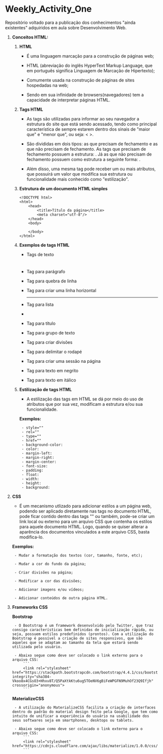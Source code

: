 # Weekly_Activity_One
Repositório voltado para a publicação dos conhecimentos "ainda existentes" adquiridos em aula sobre Desenvolvimento Web.


1. **Conceitos HTML:**

    1. **HTML**

        - É uma linguagem marcação para a construção de páginas web;

        - HTML (abreviação do inglês HyperText Markup Language, que em português significa Linguagem de Marcação de Hipertexto);

        - Comumente usada na construção de páginas de sites hospedadas na web;

        - Sendo em sua infinidade de browsers(navegadores) tem a capacidade de interpretar páginas HTML.

    2. **Tags HTML**

        - As tags são utilizadas para informar ao seu navegador a estrutura do site que está sendo acessado, tendo como principal característica de sempre estarem dentro dos sinais de "maior que" e "menor que", ou seja: < >.

        - São divididas em dois tipos: as que precisam de fechamento e as que não precisam de fechamento. As tags que precisam de fechamento possuem a estrutura: <tag></tag>. Já as que não precisam de fechamento possuem como estrutura a seguinte forma: <tag/>.

        - Além disso, uma mesma tag pode receber um ou mais atributos, que possuirá um valor que modifica sua estrutura ou funcionalidade mais conhecido como "estilização".


    3. **Estrutura de um documento HTML simples**
        ```
        <!DOCTYPE html>
        <html>
            <head>
                <title>Título da página</title>
                <meta charset="utf-8"/>
            </head>
            <body>
            
            </body>
        </html>
        ```
    4. **Exemplos de tags HTML**

        - Tags de texto <h1></h1> <h2></h2> <h3></h3> <h4></h4> <h5></h5> <h6></h6>

        - Tag para parágrafo <p></p>

        - Tag para quebra de linha <br/>

        - Tag para criar uma linha horizontal <hr/>

        - Tag para lista <ul></ul> <ol></ol> <li></li>

        - Tag para título <title></title>

        - Tag para grupo de texto <hgroup></hgroup>

        - Tag para criar divisões <div></div>

        - Tag para delimitar o rodapé <footer></footer>

        - Tag para criar uma sessão na página <section></section>

        - Tag para texto em negrito <b></b>

        - Tag para texto em itálico <i></i>


    5. **Estilização de tags HTML**

        - A estilização das tags em HTML se dá por meio do uso de atributos que por sua vez, modificam a estrutura e/ou sua funcionalidade.
        
        **Exemplos:**

            - style=""
            - rel="" 
            - type="" 
            - href=""
            - background-color:
            - color:
            - margin-left:
            - margin-right:
            - margin-center:
            - font-size:
            - padding:
            - float:
            - width:
            - height:
            - background:

2. **CSS**

    - É um mecanismo utlizado para adicionar estilos a um página web, podendo ser aplicado diretamente nas tags no documento HTML, pode ficar contido dentro das tags "<style></style>" ou também, pode-se criar um link local ou externo para um arquivo CSS que contenha os estilos para aquele documento HTML. Logo, quando se quiser alterar a aparência dos documentos vinculados a este arquivo CSS, basta modifica-lo.

    **Exemplos:**
        
        - Mudar a formatação dos textos (cor, tamanho, fonte, etc);

        - Mudar a cor do fundo da página;

        - Criar divisões na página;

        - Modificar a cor das divisões;

        - Adicionar imagens e/ou vídeos;

        - Adicionar conteúdos de outra página HTML.

3. **Frameworks CSS**

    **Bootstrap**

        - O Bootstrap é um framework desenvolvido pelo Twitter, que traz consigo características bem definidas de inicialização rápida, ou seja, possuem estilos predefinidos (prontos). Com a utilização do Bootstrap é possível a criação de sites responsivos, que são aqueles que se adaptam ao tamanho da tela que estará sendo utilizada pelo usuário.

        - Abaixo segue como deve ser colocado o link externo para o arquivo CSS:
            ```
            <link rel="stylesheet" href="https://stackpath.bootstrapcdn.com/bootstrap/4.4.1/css/bootstrap.min.css" integrity="sha384-Vkoo8x4CGsO3+Hhxv8T/Q5PaXtkKtu6ug5TOeNV6gBiFeWPGFN9MuhOf23Q9Ifjh" crossorigin="anonymous">
            ```
    **MaterializeCSS**

        - A utilização do MaterializeCSS facilita a criação de interfaces dentro do padrão do material design feito pela Google, que tem como intuito de unificar a experiência do usuário na usabilidade dos seus softwares seja em smartphones, desktops ou tablets.

        - Abaixo segue como deve ser colocado o link externo para o arquivo CSS:
            ```
            <link rel="stylesheet" href="https://cdnjs.cloudflare.com/ajax/libs/materialize/1.0.0/css/materialize.min.css"/>
            ```


    
